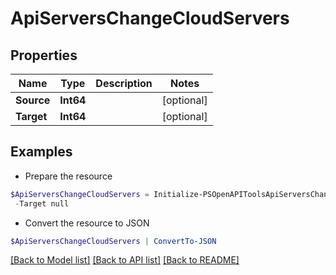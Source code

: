 # ApiServersChangeCloudServers
## Properties

Name | Type | Description | Notes
------------ | ------------- | ------------- | -------------
**Source** | **Int64** |  | [optional] 
**Target** | **Int64** |  | [optional] 

## Examples

- Prepare the resource
```powershell
$ApiServersChangeCloudServers = Initialize-PSOpenAPIToolsApiServersChangeCloudServers  -Source null `
 -Target null
```

- Convert the resource to JSON
```powershell
$ApiServersChangeCloudServers | ConvertTo-JSON
```

[[Back to Model list]](../README.md#documentation-for-models) [[Back to API list]](../README.md#documentation-for-api-endpoints) [[Back to README]](../README.md)

